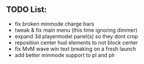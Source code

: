 ## TODO List:
* fix broken minmode charge bars
* tweak & fix main menu (this time ignoring dimmer)
* expand 3d playermodel panel(s) so they dont crop
* reposition center hud elements to not block center
* fix MvM wave win text breaking on a fresh launch
* add better minmode support to pl and plr